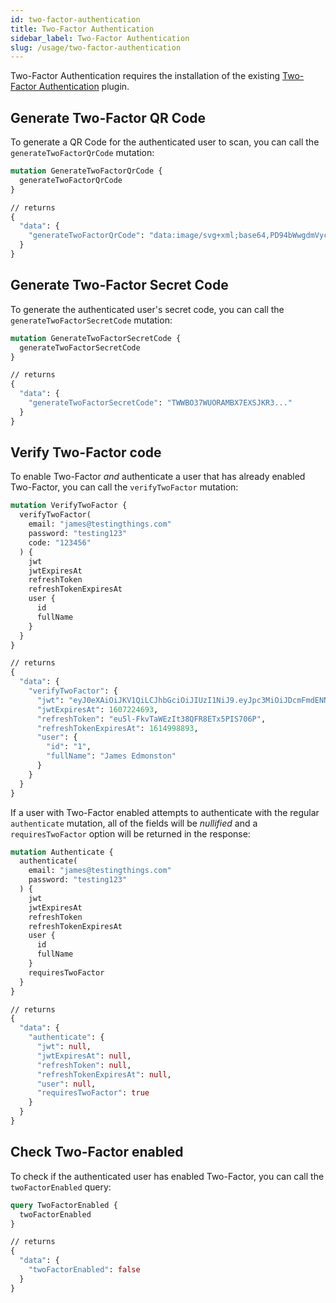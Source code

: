```yaml
---
id: two-factor-authentication
title: Two-Factor Authentication
sidebar_label: Two-Factor Authentication
slug: /usage/two-factor-authentication
---
```


Two-Factor Authentication requires the installation of the existing [Two-Factor Authentication](https://plugins.craftcms.com/two-factor-authentication?craft4) plugin.

## Generate Two-Factor QR Code

To generate a QR Code for the authenticated user to scan, you can call the `generateTwoFactorQrCode` mutation:

```graphql
mutation GenerateTwoFactorQrCode {
  generateTwoFactorQrCode
}

// returns
{
  "data": {
    "generateTwoFactorQrCode": "data:image/svg+xml;base64,PD94bWwgdmVyc2lvbj0iMS4wIj8..."
  }
}
```

## Generate Two-Factor Secret Code

To generate the authenticated user's secret code, you can call the `generateTwoFactorSecretCode` mutation:

```graphql
mutation GenerateTwoFactorSecretCode {
  generateTwoFactorSecretCode
}

// returns
{
  "data": {
    "generateTwoFactorSecretCode": "TWWBO37WUORAMBX7EXSJKR3..."
  }
}
```

## Verify Two-Factor code

To enable Two-Factor _*and*_ authenticate a user that has already enabled Two-Factor, you can call the `verifyTwoFactor` mutation:

```graphql
mutation VerifyTwoFactor {
  verifyTwoFactor(
    email: "james@testingthings.com"
    password: "testing123"
    code: "123456"
  ) {
    jwt
    jwtExpiresAt
    refreshToken
    refreshTokenExpiresAt
    user {
      id
      fullName
    }
  }
}

// returns
{
  "data": {
    "verifyTwoFactor": {
      "jwt": "eyJ0eXAiOiJKV1QiLCJhbGciOiJIUzI1NiJ9.eyJpc3MiOiJDcmFmdENNUyIsImlhdCI6MTYwNzIyMjg5MywiZXhwIjoxNjA3MjI0NjkzLCJzdWIiOi...",
      "jwtExpiresAt": 1607224693,
      "refreshToken": "eu5l-FkvTaWEzIt38QFR8ETx5PIS706P",
      "refreshTokenExpiresAt": 1614998893,
      "user": {
        "id": "1",
        "fullName": "James Edmonston"
      }
    }
  }
}
```

If a user with Two-Factor enabled attempts to authenticate with the regular `authenticate` mutation, all of the fields will be _nullified_ and a `requiresTwoFactor` option will be returned in the response:

```graphql
mutation Authenticate {
  authenticate(
    email: "james@testingthings.com"
    password: "testing123"
  ) {
    jwt
    jwtExpiresAt
    refreshToken
    refreshTokenExpiresAt
    user {
      id
      fullName
    }
    requiresTwoFactor
  }
}

// returns
{
  "data": {
    "authenticate": {
      "jwt": null,
      "jwtExpiresAt": null,
      "refreshToken": null,
      "refreshTokenExpiresAt": null,
      "user": null,
      "requiresTwoFactor": true
    }
  }
}
```

## Check Two-Factor enabled

To check if the authenticated user has enabled Two-Factor, you can call the `twoFactorEnabled` query:

```graphql
query TwoFactorEnabled {
  twoFactorEnabled
}

// returns
{
  "data": {
    "twoFactorEnabled": false
  }
}
```
